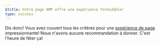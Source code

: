 ```yaml
---
$title: Votre page AMP offre une expérience formidable!
type: success
---
```


Dis donc! Vous avez couvert tous les critères pour une [expérience de page](https://developers.google.com/search/docs/guides/page-experience?hl=fr) impressionnante! Nous n'avons aucune recommandation à donner. C'est l'heure de fêter ça!
